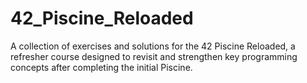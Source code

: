 # 42_Piscine_Reloaded
A collection of exercises and solutions for the 42 Piscine Reloaded, a refresher course designed to revisit and strengthen key programming concepts after completing the initial Piscine.
